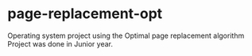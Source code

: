 # page-replacement-opt
Operating system project using the Optimal page replacement algorithm
Project was done in Junior year.
